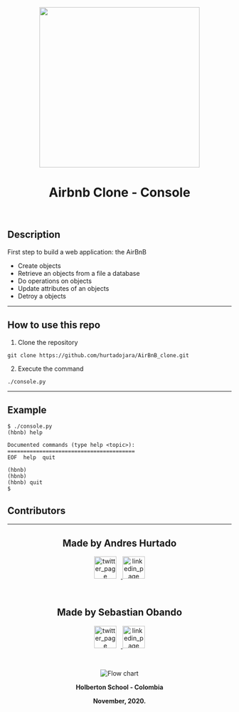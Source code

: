 <p align="center">
  <img src="https://www.holbertonschool.com/holberton-logo.png" width="360"/>
 <h1 align="center">Airbnb Clone - Console</h1>
 <br>

## Description
First step to build a web application: the AirBnB
* Create objects
* Retrieve an objects from a file a database
* Do operations on objects
* Update attributes of an objects
* Detroy a objects

---
## How to use this repo

1. Clone the repository
```
git clone https://github.com/hurtadojara/AirBnB_clone.git
```

2. Execute the command
```
./console.py
```

---
## Example
```
$ ./console.py
(hbnb) help

Documented commands (type help <topic>):
========================================
EOF  help  quit

(hbnb)
(hbnb)
(hbnb) quit
$
```
## Contributors
---
<p align="center">
    <h2 align="center">Made by Andres Hurtado</h2>
      <p align="center">
        <a href="https://twitter.com/Andrs85166364" target="_blank">
            <img alt="twitter_page" src="https://github.com/gedafu/readme-template/blob/master/images/twitter.png" style="float: center; margin-right: 10px" height="50" width="50">
        </a>
        <a href="https://www.linkedin.com/in/andrés-hurtado-b791aa1a1/" rel="nofollow">
            <img alt="linkedin_page" src="https://github.com/gedafu/readme-template/raw/master/images/linkedin.png" height="50" width="50" style="max-width:100%;">
        </a>
      </p>
</p>
<br>
<p align="center">
    <h2 align="center">Made by Sebastian Obando</h2>
      <p align="center">
        <a href="https://twitter.com/sebas199141" target="_blank">
            <img alt="twitter_page" src="https://github.com/gedafu/readme-template/blob/master/images/twitter.png" style="float: center; margin-right: 10px" height="50" width="50">
        </a>
        <a href="https://www.linkedin.com/in/sebastian-o-3b2475125/" rel="nofollow">
            <img alt="linkedin_page" src="https://github.com/gedafu/readme-template/raw/master/images/linkedin.png" height="50" width="50" style="max-width:100%;">
        </a>
      </p>
</p>
<br>
<p align="center">
   <img src="https://www.holbertonschool.com/holberton-logo.png"
     alt="Flow chart"
     style="float: flex; margin-right: auto;">
</p>
<p align="center">
	<b>Holberton School - Colombia<b><br>
</p>
<p align="center">
	<b>November, 2020.<b>
</p>
